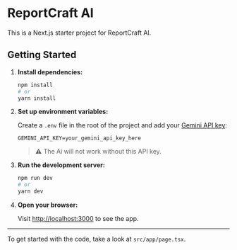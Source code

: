 # ReportCraft AI

This is a Next.js starter project for ReportCraft AI.

## Getting Started

1. **Install dependencies:**

   ```bash
   npm install
   # or
   yarn install
   ```

2. **Set up environment variables:**

   Create a `.env` file in the root of the project and add your [Gemini API key](https://ai.google.dev/gemini-api/docs/quickstart):

   ```
   GEMINI_API_KEY=your_gemini_api_key_here
   ```

   > ⚠️ The Ai will not work without this API key.

3. **Run the development server:**

   ```bash
   npm run dev
   # or
   yarn dev
   ```

4. **Open your browser:**

   Visit [http://localhost:3000](http://localhost:3000) to see the app.

---

To get started with the code, take a look at `src/app/page.tsx`.
